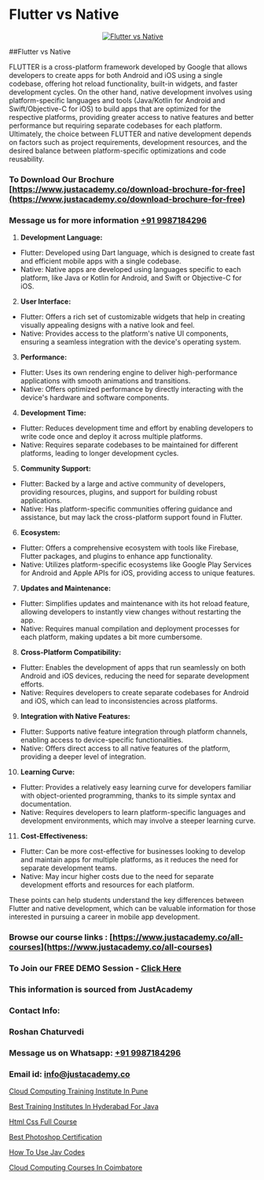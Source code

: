 # Flutter vs Native

<p align="center">
  <a href="https://justacademy.co/course-detail/react-native-training">
    <img src="https://justacademy.co/storage2/course_image/1677245616_course_image.webp" alt="Flutter vs Native">
  </a>
</p>
##Flutter vs Native

FLUTTER is a cross-platform framework developed by Google that allows developers to create apps for both Android and iOS using a single codebase, offering hot reload functionality, built-in widgets, and faster development cycles. On the other hand, native development involves using platform-specific languages and tools (Java/Kotlin for Android and Swift/Objective-C for iOS) to build apps that are optimized for the respective platforms, providing greater access to native features and better performance but requiring separate codebases for each platform. Ultimately, the choice between FLUTTER and native development depends on factors such as project requirements, development resources, and the desired balance between platform-specific optimizations and code reusability.
### To Download Our Brochure [https://www.justacademy.co/download-brochure-for-free](https://www.justacademy.co/download-brochure-for-free)
### Message us for more information [+91 9987184296](https://api.whatsapp.com/send?phone=919987184296)
1) **Development Language:** 
- Flutter: Developed using Dart language, which is designed to create fast and efficient mobile apps with a single codebase.
- Native: Native apps are developed using languages specific to each platform, like Java or Kotlin for Android, and Swift or Objective-C for iOS.

2) **User Interface:** 
- Flutter: Offers a rich set of customizable widgets that help in creating visually appealing designs with a native look and feel.
- Native: Provides access to the platform's native UI components, ensuring a seamless integration with the device's operating system.

3) **Performance:** 
- Flutter: Uses its own rendering engine to deliver high-performance applications with smooth animations and transitions.
- Native: Offers optimized performance by directly interacting with the device's hardware and software components.

4) **Development Time:** 
- Flutter: Reduces development time and effort by enabling developers to write code once and deploy it across multiple platforms.
- Native: Requires separate codebases to be maintained for different platforms, leading to longer development cycles.

5) **Community Support:** 
- Flutter: Backed by a large and active community of developers, providing resources, plugins, and support for building robust applications.
- Native: Has platform-specific communities offering guidance and assistance, but may lack the cross-platform support found in Flutter.

6) **Ecosystem:** 
- Flutter: Offers a comprehensive ecosystem with tools like Firebase, Flutter packages, and plugins to enhance app functionality.
- Native: Utilizes platform-specific ecosystems like Google Play Services for Android and Apple APIs for iOS, providing access to unique features.

7) **Updates and Maintenance:** 
- Flutter: Simplifies updates and maintenance with its hot reload feature, allowing developers to instantly view changes without restarting the app.
- Native: Requires manual compilation and deployment processes for each platform, making updates a bit more cumbersome.

8) **Cross-Platform Compatibility:** 
- Flutter: Enables the development of apps that run seamlessly on both Android and iOS devices, reducing the need for separate development efforts.
- Native: Requires developers to create separate codebases for Android and iOS, which can lead to inconsistencies across platforms.

9) **Integration with Native Features:** 
- Flutter: Supports native feature integration through platform channels, enabling access to device-specific functionalities.
- Native: Offers direct access to all native features of the platform, providing a deeper level of integration.

10) **Learning Curve:** 
- Flutter: Provides a relatively easy learning curve for developers familiar with object-oriented programming, thanks to its simple syntax and documentation.
- Native: Requires developers to learn platform-specific languages and development environments, which may involve a steeper learning curve.

11) **Cost-Effectiveness:** 
- Flutter: Can be more cost-effective for businesses looking to develop and maintain apps for multiple platforms, as it reduces the need for separate development teams.
- Native: May incur higher costs due to the need for separate development efforts and resources for each platform.

These points can help students understand the key differences between Flutter and native development, which can be valuable information for those interested in pursuing a career in mobile app development.

### Browse our course links : [https://www.justacademy.co/all-courses](https://www.justacademy.co/all-courses) 
### To Join our FREE DEMO Session - [Click Here](https://www.justacademy.co/register-for-course-demo)


### This information is sourced from JustAcademy
### Contact Info:
### Roshan Chaturvedi
### Message us on Whatsapp: [+91 9987184296](https://api.whatsapp.com/send?phone=919987184296)
### Email id: [info@justacademy.co](mailto:info@justacademy.co)
                
[Cloud Computing Training Institute In Pune](https://www.linkedin.com/pulse/cloud-computing-training-institute-pune-justacademy-delhi-uxlrc?trackingId=YZdeHJrMhCd9m2jISQUjmQ%3D%3D&lipi=urn%3Ali%3Apage%3Ad_flagship3_company_admin%3BCQZL415sSKua%2B2WOwIB%2Fog%3D%3D)

[Best Training Institutes In Hyderabad For Java](https://www.linkedin.com/pulse/best-training-institutes-hyderabad-java-justacademy-san-jose-smgaf?trackingId=fvbWHGEZb7y8T6sRut5nAg%3D%3D&lipi=urn%3Ali%3Apage%3Ad_flagship3_company_admin%3BfImeOsNpR2eB0vaAt1OrTg%3D%3D)

[Html Css Full Course](https://medium.com/@surajvaishnav5015/html-css-full-course-b5136eedb202)

[Best Photoshop Certification](https://medium.com/@justacademytraining/best-photoshop-certification-d97b5d856b2a)

[How To Use Jav Codes](https://justacademyin.github.io/justacademy/how-to-use-jav-codes)

[Cloud Computing Courses In Coimbatore](https://justacademyin.github.io/justacademy/cloud-computing-courses-in-coimbatore)

